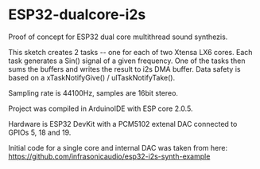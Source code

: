 # ESP32-dualcore-i2s
Proof of concept for ESP32 dual core multithread sound synthezis.

This sketch creates 2 tasks -- one for each of two Xtensa LX6 cores. Each task generates a Sin() signal of a given frequency. One of the tasks then sums the buffers and writes the result to i2s DMA buffer. Data safety is based on a xTaskNotifyGive() / ulTaskNotifyTake().

Sampling rate is 44100Hz, samples are 16bit stereo.

Project was compiled in ArduinoIDE with ESP core 2.0.5.

Hardware is ESP32 DevKit with a PCM5102 extenal DAC connected to GPIOs 5, 18 and 19.

Initial code for a single core and internal DAC was taken from here: https://github.com/infrasonicaudio/esp32-i2s-synth-example
